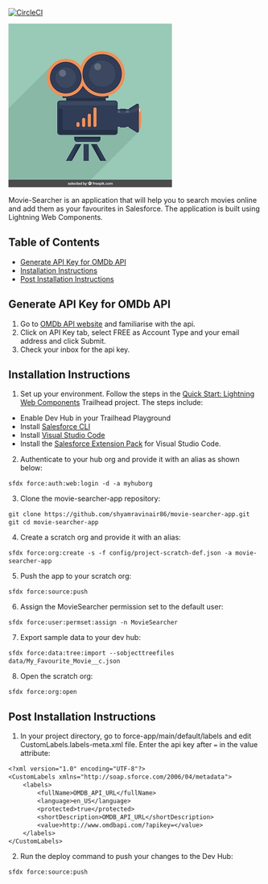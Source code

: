 [![CircleCI](https://circleci.com/gh/shyamravinair86/movie-searcher-app.svg?style=svg)](https://circleci.com/gh/shyamravinair86/movie-searcher-app)

![movie-searcher-logo](assets/preview.jpg)

Movie-Searcher is an application that will help you to search movies online and add them as your favourites in Salesforce. The application is built using Lightning Web Components.

## Table of Contents
- [Generate API Key for OMDb API](#generate-api-key-for-omdb-api)
- [Installation Instructions](#installation-instructions)
- [Post Installation Instructions](#post-installation-instructions)

## Generate API Key for OMDb API
1. Go to [OMDb API website](http://www.omdbapi.com) and familiarise with the api.
2. Click on API Key tab, select FREE as Account Type and your email address and click Submit.
3. Check your inbox for the api key.

## Installation Instructions
1. Set up your environment. Follow the steps in the [Quick Start: Lightning Web Components](https://trailhead.salesforce.com/en/content/learn/projects/quick-start-lightning-web-components) Trailhead project. The steps include:
- Enable Dev Hub in your Trailhead Playground
- Install [Salesforce CLI](https://developer.salesforce.com/tools/sfdxcli)
- Install [Visual Studio Code](https://code.visualstudio.com/)
- Install the [Salesforce Extension Pack](https://marketplace.visualstudio.com/items?itemName=salesforce.salesforcedx-vscode) for Visual Studio Code.
2. Authenticate to your hub org and provide it with an alias as shown below:
```
sfdx force:auth:web:login -d -a myhuborg
```
3. Clone the movie-searcher-app repository:
```
git clone https://github.com/shyamravinair86/movie-searcher-app.git
git cd movie-searcher-app
```
4. Create a scratch org and provide it with an alias:
```
sfdx force:org:create -s -f config/project-scratch-def.json -a movie-searcher-app
```
5. Push the app to your scratch org:
```
sfdx force:source:push
```
6. Assign the MovieSearcher permission set to the default user:
```
sfdx force:user:permset:assign -n MovieSearcher
```
7. Export sample data to your dev hub:
```
sfdx force:data:tree:import --sobjecttreefiles data/My_Favourite_Movie__c.json
``` 
8. Open the scratch org:
```
sfdx force:org:open
```


## Post Installation Instructions
1. In your project directory, go to force-app/main/default/labels and edit CustomLabels.labels-meta.xml file. Enter the api key after ``=`` in the value attribute:
```
<?xml version="1.0" encoding="UTF-8"?>
<CustomLabels xmlns="http://soap.sforce.com/2006/04/metadata">
    <labels>
        <fullName>OMDB_API_URL</fullName>
        <language>en_US</language>
        <protected>true</protected>
        <shortDescription>OMDB_API_URL</shortDescription>
        <value>http://www.omdbapi.com/?apikey=</value>
    </labels>
</CustomLabels>
```
2. Run the deploy command to push your changes to the Dev Hub:
```
sfdx force:source:push
```
